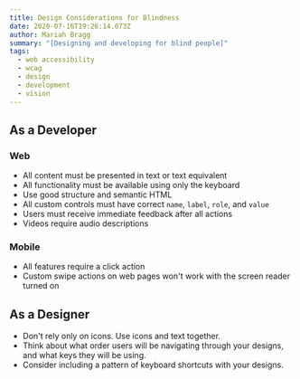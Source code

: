 ```yaml
---
title: Design Considerations for Blindness
date: 2020-07-16T19:26:14.073Z
author: Mariah Bragg
summary: "[Designing and developing for blind people]"
tags:
  - web accessibility
  - wcag
  - design
  - development
  - vision
---
```


## As a Developer

### Web

- All content must be presented in text or text equivalent
- All functionality must be available using only the keyboard
- Use good structure and semantic HTML
- All custom controls must have correct `name`, `label`, `role`, and `value`
- Users must receive immediate feedback after all actions
- Videos require audio descriptions

### Mobile

- All features require a click action
- Custom swipe actions on web pages won't work with the screen reader turned on

## As a Designer

- Don't rely only on icons. Use icons and text together.
- Think about what order users will be navigating through your designs, and what keys they will be using.
- Consider including a pattern of keyboard shortcuts with your designs.
